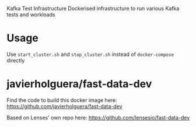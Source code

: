 Kafka Test Infrastructure
Dockerised infrastructure to run various Kafka tests and workloads

# Usage

Use `start_cluster.sh` and `stop_cluster.sh` instead of `docker-compose` directly

# javierholguera/fast-data-dev

Find the code to build this docker image here: https://github.com/javierholguera/fast-data-dev

Based on Lenses' own repo here: https://github.com/lensesio/fast-data-dev
